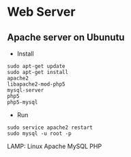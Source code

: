 # Web Server

## Apache server on Ubunutu
* Install

```
sudo apt-get update
sudo apt-get install
apache2 
libapache2-mod-php5
mysql-server
php5
php5-mysql
```

* Run
```
sudo service apache2 restart
sudo mysql -u root -p
```

LAMP: Linux Apache MySQL PHP
